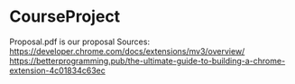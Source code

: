 # CourseProject

Proposal.pdf is our proposal
Sources:  
https://developer.chrome.com/docs/extensions/mv3/overview/  
https://betterprogramming.pub/the-ultimate-guide-to-building-a-chrome-extension-4c01834c63ec  
